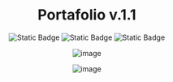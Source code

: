 <h1 align="center">Portafolio v.1.1</h1>

<div align="center">
  
![Static Badge](https://img.shields.io/badge/HTML-orange)
![Static Badge](https://img.shields.io/badge/SASS-pink)
![Static Badge](https://img.shields.io/badge/JAVASCRIPT-yellow)

![image](https://github.com/Company-Codermex/Portafolio/assets/143505447/c1cdd572-e2c6-4916-91f1-01941db116c0)


  
![image](https://github.com/Codermex-freelance/codermex-freelance.github.io/assets/143505447/d4008a54-a24b-468f-9493-678ba76fab0a)

  
</div>
